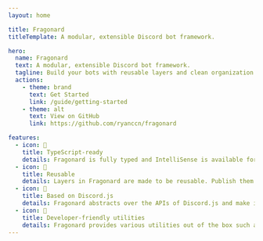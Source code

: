 ```yaml
---
layout: home

title: Fragonard
titleTemplate: A modular, extensible Discord bot framework.

hero:
  name: Fragonard
  text: A modular, extensible Discord bot framework.
  tagline: Build your bots with reusable layers and clean organization.
  actions:
    - theme: brand
      text: Get Started
      link: /guide/getting-started
    - theme: alt
      text: View on GitHub
      link: https://github.com/ryanccn/fragonard

features:
  - icon: 📝
    title: TypeScript-ready
    details: Fragonard is fully typed and IntelliSense is available for both TypeScript and JavaScript users.
  - icon: 🤯
    title: Reusable
    details: Layers in Fragonard are made to be reusable. Publish them as packages or keep it within your bot's codebase.
  - icon: 💅
    title: Based on Discord.js
    details: Fragonard abstracts over the APIs of Discord.js and make it easier than ever to build your own bots.
  - icon: 🚀
    title: Developer-friendly utilities
    details: Fragonard provides various utilities out of the box such as loggers and official layers.
---
```


